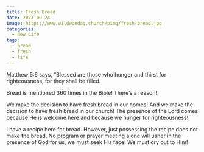 ```yaml
---
title: Fresh Bread
date: 2023-09-24
image: https://www.wildwoodag.church/pimg/fresh-bread.jpg
categories:
  - New Life
tags:
  - bread
  - fresh
  - life
---
```


Matthew 5:6 says, “Blessed are those who hunger and thirst for righteousness, for they shall be filled.

Bread is mentioned 360 times in the Bible! There’s a reason!

We make the decision to have fresh bread in our homes! And we make the decision to have fresh bread in our church! The presence of the Lord comes because He is welcome here and because we hunger for righteousness!

I have a recipe here for bread. However, just possessing the recipe does not make the bread. No program or prayer meeting alone will usher in the presence of God for us, we must seek His face! We must cry out to Him!
